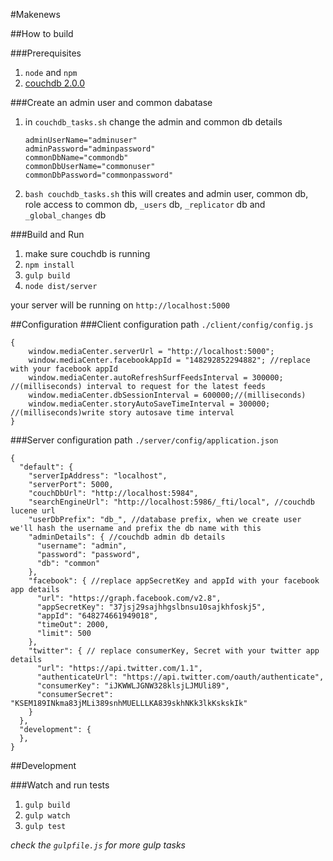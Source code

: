 #Makenews

##How to build

###Prerequisites
1.  `node` and `npm`
2.  [couchdb 2.0.0](http://docs.couchdb.org/en/2.0.0/install/index.html)

###Create an admin user and common dabatase
1.  in `couchdb_tasks.sh` change the admin and common db details
    ```
    adminUserName="adminuser"
    adminPassword="adminpassword"
    commonDbName="commondb"
    commonDbUserName="commonuser"
    commonDbPassword="commonpassword"
    ```
2. `bash couchdb_tasks.sh`
    this will creates and admin user, common db, role access to common db,
    `_users` db, `_replicator` db and `_global_changes` db

###Build and Run
1.  make sure couchdb is running
2.  `npm install`
3.  `gulp build`
4.  `node dist/server`

your server will be running on `http://localhost:5000`


##Configuration
###Client configuration
path `./client/config/config.js`
```
{
    window.mediaCenter.serverUrl = "http://localhost:5000";
    window.mediaCenter.facebookAppId = "148292852294882"; //replace with your facebook appId
    window.mediaCenter.autoRefreshSurfFeedsInterval = 300000; //(milliseconds) interval to request for the latest feeds
    window.mediaCenter.dbSessionInterval = 600000;//(milliseconds) 
    window.mediaCenter.storyAutoSaveTimeInterval = 300000; //(milliseconds)write story autosave time interval
}
```

###Server configuration
path `./server/config/application.json`
```
{
  "default": {
    "serverIpAddress": "localhost",
    "serverPort": 5000,
    "couchDbUrl": "http://localhost:5984",
    "searchEngineUrl": "http://localhost:5986/_fti/local", //couchdb lucene url
    "userDbPrefix": "db_", //database prefix, when we create user we'll hash the username and prefix the db name with this
    "adminDetails": { //couchdb admin db details
      "username": "admin",
      "password": "password",
      "db": "common"
    },
    "facebook": { //replace appSecretKey and appId with your facebook app details
      "url": "https://graph.facebook.com/v2.8",
      "appSecretKey": "37jsj29sajhhgslbnsu10sajkhfoskj5",
      "appId": "648274661949018",
      "timeOut": 2000,
      "limit": 500
    },
    "twitter": { // replace consumerKey, Secret with your twitter app details
      "url": "https://api.twitter.com/1.1",
      "authenticateUrl": "https://api.twitter.com/oauth/authenticate",
      "consumerKey": "iJKWWLJGNW328klsjLJMUli89",
      "consumerSecret": "KSEM189INkma83jMLi389snhMUELLLKA839skhNKk3lkKskskIk"
    }
  },
  "development": {
  },
}
```


##Development

###Watch and run tests
1.  `gulp build`
2.  `gulp watch`
3.  `gulp test`

*check the `gulpfile.js` for more gulp tasks*
